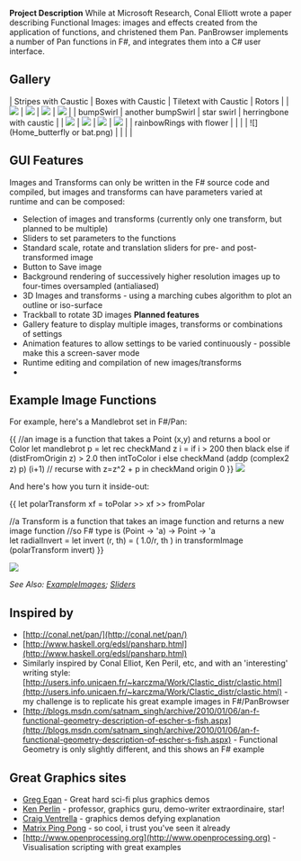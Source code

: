**Project Description**
While at Microsoft Research, Conal Elliott wrote a paper describing Functional Images: images and effects created from the application of functions, and christened them Pan.  PanBrowser implements a number of Pan functions in F#, and integrates them into a C# user interface.

## Gallery
| Stripes with Caustic | Boxes with Caustic | Tiletext with Caustic | Rotors |
| ![](Home_Pan.stripes.png) | ![](Home_Pan.tilebox.png) | ![](Home_Pan.tiletext.png) | ![](Home_rotors.png) |
| bumpSwirl | another bumpSwirl | star swirl | herringbone with caustic |
| ![](Home_Terrys.bumpSwirl.png) | ![](Home_Terrys.bumpSwirl2.png) | ![](Home_Terrys.starSwirl.png) | ![](Home_Terrys.herringbone.png) | 
| rainbowRings with flower | | |
| ![](Home_butterfly or bat.png) | |  | | 

## GUI Features
Images and Transforms can only be written in the F# source code and compiled, but images and transforms can have parameters varied at runtime and can be composed:
* Selection of images and transforms (currently only one transform, but planned to be multiple)
* Sliders to set parameters to the functions
* Standard scale, rotate and translation sliders for pre- and post-transformed image
* Button to Save image
* Background rendering of successively higher resolution images up to four-times oversampled (antialiased)
* 3D Images and transforms - using a marching cubes algorithm to plot an outline or iso-surface
* Trackball to rotate 3D images
**Planned features**
* Gallery feature to display multiple images, transforms or combinations of settings
* Animation features to allow settings to be varied continuously - possible make this a screen-saver mode 
* Runtime editing and compilation of new images/transforms
* 


## Example Image Functions
For example, here's a Mandlebrot set in F#/Pan:

{{ 
//an image is a function that takes a Point (x,y) and returns a bool or Color
let mandlebrot p =
	let rec checkMand z i =
		if i > 200 then black
		else if (distFromOrigin z) > 2.0 then
			intToColor i
		else 
			checkMand (addp (complex2 z) p) (i+1)  // recurse with z=z^2 + p
	in checkMand origin 0
}}
![](Home_mand1.png)

And here's how you turn it inside-out:

{{
let polarTransform xf = toPolar >> xf >> fromPolar

//a Transform is a function that takes an image function and returns a new image function
//so F# type is (Point -> 'a) -> Point -> 'a  
let radialInvert = 
    let invert (r, th) = ( 1.0/r, th ) in
    transformImage (polarTransform invert)
}}

![](Home_mand2.png)

_See Also: [ExampleImages](ExampleImages); [Sliders](Sliders)_

## Inspired by
- [http://conal.net/pan/](http://conal.net/pan/)
- [http://www.haskell.org/edsl/pansharp.html](http://www.haskell.org/edsl/pansharp.html)
- Similarly inspired by Conal Elliot, Ken Peril, etc, and with an 'interesting' writing style: [http://users.info.unicaen.fr/~karczma/Work/Clastic_distr/clastic.html](http://users.info.unicaen.fr/~karczma/Work/Clastic_distr/clastic.html) - my challenge is to replicate his great example images in F#/PanBrowser
- [http://blogs.msdn.com/satnam_singh/archive/2010/01/06/an-f-functional-geometry-description-of-escher-s-fish.aspx](http://blogs.msdn.com/satnam_singh/archive/2010/01/06/an-f-functional-geometry-description-of-escher-s-fish.aspx) - Functional Geometry is only slightly different, and this shows an F# example

## Great Graphics sites
- [Greg Egan](http://gregegan.customer.netspace.net.au) - Great hard sci-fi plus graphics demos
- [Ken Perlin](http://mrl.nyu.edu/~perlin/) - professor, graphics guru, demo-writer extraordinaire, star!
- [Craig Ventrella](http://www.ventrella.com/) - graphics demos defying explanation
- [Matrix Ping Pong](http://albinoblacksheep.com/flash/pingpong.php) - so cool, i trust you've seen it already
- [http://www.openprocessing.org](http://www.openprocessing.org) - Visualisation scripting with great examples

